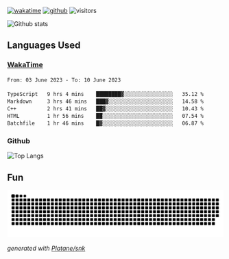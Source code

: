 [![wakatime](https://wakatime.com/badge/user/82c377cd-a54c-404c-b7df-177b313ca539.svg)](https://wakatime.com/@82c377cd-a54c-404c-b7df-177b313ca539)
[![github](https://img.shields.io/github/followers/xinthose?logo=github&style=plastic)](https://github.com/alanhamlett?tab=followers)
![visitors](https://visitor-badge.glitch.me/badge?page_id=xinthose&left_color=green&right_color=red)

![Github stats](https://github-readme-stats.vercel.app/api?username=xinthose&show_icons=true&theme=radical&count_private=true)

## Languages Used

### [WakaTime](https://wakatime.com/)
<!--START_SECTION:waka-->

```txt
From: 03 June 2023 - To: 10 June 2023

TypeScript   9 hrs 4 mins    ████████▓░░░░░░░░░░░░░░░░   35.12 %
Markdown     3 hrs 46 mins   ███▓░░░░░░░░░░░░░░░░░░░░░   14.58 %
C++          2 hrs 41 mins   ██▓░░░░░░░░░░░░░░░░░░░░░░   10.43 %
HTML         1 hr 56 mins    ██░░░░░░░░░░░░░░░░░░░░░░░   07.54 %
Batchfile    1 hr 46 mins    █▓░░░░░░░░░░░░░░░░░░░░░░░   06.87 %
```

<!--END_SECTION:waka-->

### Github

![Top Langs](https://github-readme-stats.vercel.app/api/top-langs/?username=xinthose)

## Fun
![github contribution grid snake animation](https://raw.githubusercontent.com/xinthose/xinthose/output/github-contribution-grid-snake.svg)

_generated with [Platane/snk](https://github.com/Platane/snk)_
